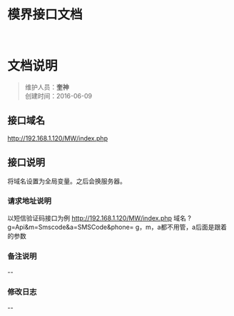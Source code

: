 # 模界接口文档

<br>

# 文档说明
>维护人员：**奎神**  
>创建时间：2016-06-09

## 接口域名
http://192.168.1.120/MW/index.php

## 接口说明
   将域名设置为全局变量。之后会换服务器。
### 请求地址说明
以短信验证码接口为例
http://192.168.1.120/MW/index.php 域名
?g=Api&m=Smscode&a=SMSCode&phone=
g，m，a都不用管，a后面是跟着的参数

### 备注说明
--

### 修改日志
--
